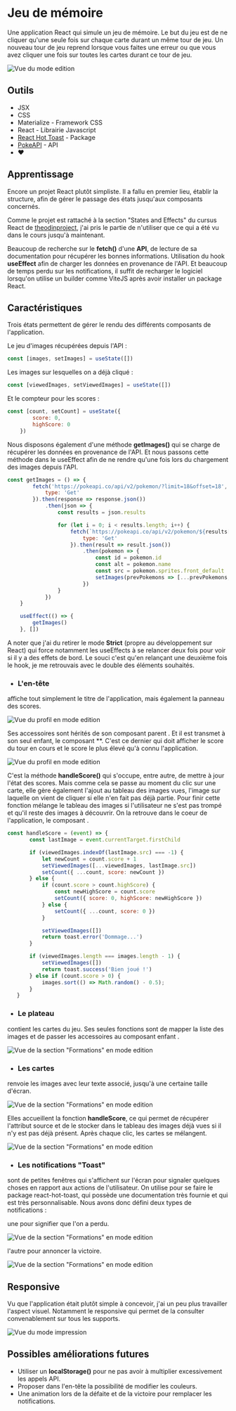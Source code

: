 # Jeu de mémoire

Une application React qui simule un jeu de mémoire. Le but du jeu est de ne cliquer qu'une seule fois sur chaque carte durant un même tour de jeu. Un nouveau tour de jeu reprend lorsque vous faites une erreur ou que vous avez cliquer une fois sur toutes les cartes durant ce tour de jeu.

![Vue du mode edition](./src/assets/img/memory_game.png)

## Outils

- JSX
- CSS
- Materialize - Framework CSS
- React - Librairie Javascript
- [React Hot Toast](https://react-hot-toast.com/) - Package
- [PokeAPI](https://pokeapi.co/) - API
- ❤️

## Apprentissage

Encore un projet React plutôt simpliste. Il a fallu en premier lieu, établir la structure, afin de gérer le passage des états jusqu'aux composants concernés.

Comme le projet est rattaché à la section "States and Effects" du cursus React de [theodinproject](https://www.theodinproject.com/paths/full-stack-ruby-on-rails/courses/react#states-and-effects), j'ai pris le partie de n'utiliser que ce qui a été vu dans le cours jusqu'à maintenant.

Beaucoup de recherche sur le **fetch()** d'une **API**, de lecture de sa documentation pour récupérer les bonnes informations. Utilisation du hook **useEffect** afin de charger les données en provenance de l'API. Et beaucoup de temps perdu sur les notifications, il suffit de recharger le logiciel lorsqu'on utilise un builder comme ViteJS après avoir installer un package React.

## Caractéristiques

Trois états permettent de gérer le rendu des différents composants de l'application.

Le jeu d'images récupérées depuis l'API :
```js
const [images, setImages] = useState([])
```
Les images sur lesquelles on a déjà cliqué :
```js
const [viewedImages, setViewedImages] = useState([])
```
Et le compteur pour les scores :
```js
const [count, setCount] = useState({
        score: 0,
        highScore: 0
    })
```

Nous disposons également d'une méthode **getImages()** qui se charge de récupérer les données en provenance de l'API. Et nous passons cette méthode dans le useEffect afin de ne rendre qu'une fois lors du chargement des images depuis l'API.

```js
const getImages = () => {
        fetch('https://pokeapi.co/api/v2/pokemon/?limit=18&offset=18', {
            type: 'Get'
        }).then(response => response.json())
            .then(json => {
                const results = json.results

                for (let i = 0; i < results.length; i++) {
                    fetch(`https://pokeapi.co/api/v2/pokemon/${results[i].name}/`, {
                        type: 'Get'
                    }).then(result => result.json())
                        .then(pokemon => {
                            const id = pokemon.id
                            const alt = pokemon.name
                            const src = pokemon.sprites.front_default
                            setImages(prevPokemons => [...prevPokemons, { id, alt, src }])
                        })
                }
            })
    }

    useEffect(() => {
        getImages()
    }, [])
```

A noter que j'ai du retirer le mode **Strict** (propre au développement sur React) qui force notamment les useEffects à se relancer deux fois pour voir si il y a des effets de bord. Le souci c'est qu'en relançant une deuxième fois le hook, je me retrouvais avec le double des éléments souhaités.

 - ### L'en-tête
 affiche tout simplement le titre de l'application, mais également la panneau des scores.

 ![Vue du profil en mode edition](./src/assets/img/memory_game-header.png)

Ses accessoires sont hérités de son composant parent **<MemoryGame/>**. Et il est transmet à son seul enfant, le composant **<Score/>. C'est ce dernier qui doit afficher le score du tour en cours et le score le plus élevé qu'à connu l'application.

![Vue du profil en mode edition](./src/assets/img/memory_game-score.png)

C'est la méthode **handleScore()** qui s'occupe, entre autre, de mettre à jour l'état des scores. Mais comme cela se passe au moment du clic sur une carte, elle gère également l'ajout au tableau des images vues, l'image sur laquelle on vient de cliquer si elle n'en fait pas déjà partie. Pour finir cette fonction mélange le tableau des images si l'utilisateur ne s'est pas trompé et qu'il reste des images à découvrir. On la retrouve dans le coeur de l'application, le composant **<MemoryGame/>**.

 ```js
 const handleScore = (event) => {
        const lastImage = event.currentTarget.firstChild

        if (viewedImages.indexOf(lastImage.src) === -1) {
            let newCount = count.score + 1
            setViewedImages([...viewedImages, lastImage.src])
            setCount({ ...count, score: newCount })
        } else {
            if (count.score > count.highScore) {
                const newHighScore = count.score
                setCount({ score: 0, highScore: newHighScore })
            } else {
                setCount({ ...count, score: 0 })
            }

            setViewedImages([])
            return toast.error('Dommage...')
        }

        if (viewedImages.length === images.length - 1) {
            setViewedImages([])
            return toast.success('Bien joué !')
        } else if (count.score > 0) {
            images.sort(() => Math.random() - 0.5);
        }
    }
 ```
 - ### Le plateau
 contient les cartes du jeu. Ses seules fonctions sont de mapper la liste des images et de passer les accessoires au composant enfant **<Card/>**.
 
 ![Vue de la section "Formations" en mode edition](./src/assets/img/memory_game-board.png)
 
 - ### Les cartes
 renvoie les images avec leur texte associé, jusqu'à une certaine taille d'écran.

 ![Vue de la section "Formations" en mode edition](./src/assets/img/memory_game-card.png)
 
 Elles accueillent la fonction **handleScore**, ce qui permet de récupérer l'attribut source et de le stocker dans le tableau des images déjà vues si il n'y est pas déjà présent. Après chaque clic, les cartes se mélangent.

  ![Vue de la section "Formations" en mode edition](./src/assets/img/memory_game-click_card.gif)
 
 - ### Les notifications "Toast"
 sont de petites fenêtres qui s'affichent sur l'écran pour signaler quelques choses en rapport aux actions de l'utilisateur. On utilise pour se faire le package react-hot-toast, qui possède une documentation très fournie et qui est très personnalisable. Nous avons donc défini deux types de notifications :

 une pour signifier que l'on a perdu.

 ![Vue de la section "Formations" en mode edition](./src/assets/img/memory_game-error_toast.gif)

 l'autre pour annoncer la victoire.

 ![Vue de la section "Formations" en mode edition](./src/assets/img/memory_game-succes_toast.gif)

## Responsive
Vu que l'application était plutôt simple à concevoir, j'ai un peu plus travailler l'aspect visuel. Notamment le responsive qui permet de la consulter convenablement sur tous les supports.

![Vue du mode impression](./src/assets/img/memory_game-responsive.png)

## Possibles améliorations futures

- Utiliser un **localStorage()** pour ne pas avoir à multiplier excessivement les appels API.
- Proposer dans l'en-tête la possibilité de modifier les couleurs.
- Une animation lors de la défaite et de la victoire pour remplacer les notifications.